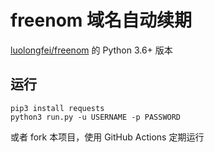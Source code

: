 # freenom 域名自动续期

[luolongfei/freenom](https://github.com/luolongfei/freenom) 的 Python 3.6+ 版本

## 运行

```shell script
pip3 install requests
python3 run.py -u USERNAME -p PASSWORD
```

或者 fork 本项目，使用 GitHub Actions 定期运行